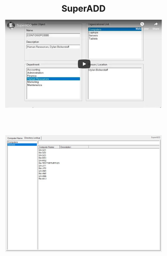 <h1 align="center">SuperADD</h1>
<p align="center">
  <a target="_blank" href="https://www.youtube.com/watch?v=AC3S96GAm8c">
  <img src="https://raw.githubusercontent.com/krisdb2009/documentation/master/images/superadd/vidadd.jpg">
  </a>
  <br><br><br>
  <br><br><br>
  <img src="https://raw.githubusercontent.com/krisdb2009/documentation/master/images/superadd/SuperADDBrowse.jpg">
</p>
